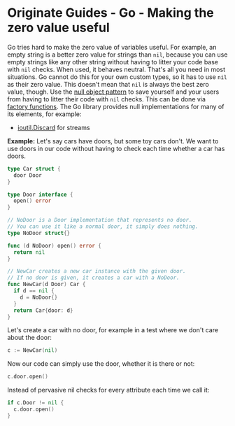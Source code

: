 # Originate Guides - Go - Making the zero value useful

Go tries hard to make the zero value of variables useful.
For example, an empty string is a better zero value for strings than `nil`,
because you can use empty strings like any other string
without having to litter your code base with `nil` checks.
When used, it behaves neutral.
That's all you need in most situations.
Go cannot do this for your own custom types,
so it has to use `nil` as their zero value.
This doesn't mean that `nil` is always the best zero value, though.
Use the [null object pattern](http://cs.oberlin.edu/~jwalker/nullObjPattern)
to save yourself and your users from having to litter their code with `nil` checks.
This can be done via [factory functions](http://www.golangpatterns.info/object-oriented/constructors).
The Go library provides null implementations for many of its elements, for example:
- [ioutil.Discard](https://golang.org/pkg/io/ioutil/#pkg-variables)
  for streams

__Example:__
Let's say cars have doors, but some toy cars don't.
We want to use doors in our code without having to check each time whether a car has doors.

```go
type Car struct {
  door Door
}

type Door interface {
  open() error
}

// NoDoor is a Door implementation that represents no door.
// You can use it like a normal door, it simply does nothing.
type NoDoor struct{}

func (d NoDoor) open() error {
  return nil
}

// NewCar creates a new car instance with the given door.
// If no door is given, it creates a car with a NoDoor.
func NewCar(d Door) Car {
  if d == nil {
  	d = NoDoor{}
  }
  return Car{door: d}
}
```

Let's create a car with no door,
for example in a test where we don't care about the door:

```go
c := NewCar(nil)
```

Now our code can simply use the door, whether it is there or not:

```go
c.door.open()
```

Instead of pervasive nil checks for every attribute each time we call it:

```go
if c.Door != nil {
  c.door.open()
}
```
